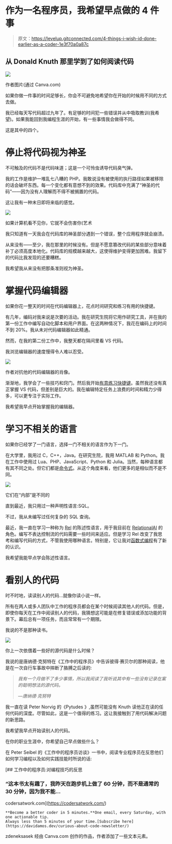# 作为一名程序员，我希望早点做的 4 件事

> 原文：<https://levelup.gitconnected.com/4-things-i-wish-id-done-earlier-as-a-coder-1e3f70a0a87c>

## 从 Donald Knuth 那里学到了如何阅读代码

![](img/d81e8941276c8238dbc4cb81598e24fa.png)

作者图片(通过 Canva.com)

如果你做一件事的时间足够长，你会不可避免地希望你在开始的时候用不同的方式去做。

我已经每天写代码超过九年了。有足够的时间犯一些错误并从中吸取教训(我希望)。如果我能回到我编程生涯的开始，有一些事情我会做得不同。

这是其中的四个。

# 停止将代码视为神圣

不可触及的代码不是代码味道；这是一个可怜虫诱导代码臭气弹。

我的工作是维护一堆乱七八糟的 PHP。我敢说没有被使用的执行路径如果被移除的话会破坏东西。每一个变化都有意想不到的效果。代码库中充满了“神圣的代码”——因为没有人理解而不得不被搁置的代码。

这让我有一种末日即将来临的感觉。

![](img/eb89a872911197914c25e34e50504c15.png)

如果计算机看不见你，它就不会伤害你(艺术

我只知道有一天我会在代码库的神圣部分遇到一个错误，整个应用程序就会崩溃。

从来没有——至少，我在那里的时候没有。但是不愿意篡改代码的某些部分意味着补丁必须高度本地化。代码库的规模越来越大，这使得维护变得更加困难。我留下的代码比我发现的还要糟糕。

我希望我从来没有把那条准则视为神圣。

# 掌握代码编辑器

如果你花一整天的时间在代码编辑器上，花点时间研究和练习有用的快捷键。

有几年，编码对我来说是次要的活动。我在研究生院将它用作研究工具，并在我的第一份工作中编写自动化脚本和用户界面。在这两种情况下，我花在编码上的时间不到 20%。我从未对代码编辑器如此精通。

然而，在我的第二份工作中，我整天都在隔间里看 VS 代码。

我浏览编辑器的速度慢得令人难以忍受。

![](img/373ff0d517727fa46ccfae22f745e222.png)

作者对抗他的代码编辑器的肖像。

渐渐地，我学会了一些技巧和窍门。然后我开始[有意练习快捷键](https://davidamos.dev/5-vs-code-shortcuts/)。虽然我还没有真正掌握 VS 代码，但差别是巨大的。我在编辑特定任务上浪费的时间和精力少得多，可以更专注于实际工作。

我希望我早点开始掌握我的编辑器。

# 学习不相关的语言

如果你已经学了一门语言，选择一门不相关的语言作为下一门。

在大学里，我用过 C，C++，Java。在研究生院，我用 MATLAB 和 Python。我在工作中使用过 Lua、PHP、JavaScript、Python 和 Julia。当然，每种语言都有其不同之处。但它们都是[命令式](https://en.wikipedia.org/wiki/Imperative_programming)。从这个角度来看，他们更多的是相似而不是不同。

![](img/e05d8622fe1bd998635a2ad0c2f0a3a3.png)

它们在“内部”是不同的

直到最近，我只用过一种声明性语言:SQL。

不过，我从未编写过任何复杂的 SQL 查询。

最近，我一直在学习一种称为 [Rel](https://docs.relational.ai/getting-started/rel/my-first-rel-program) 的陈述性语言，用于我目前在 [RelationalAI](https://relational.ai) 的角色。编写不表达控制流的代码需要一些时间来适应。但是学习 Rel 改变了我思考和编写代码的方式，不管我使用哪种语言。特别是，它让我对[函数式编程](https://en.wikipedia.org/wiki/Functional_programming)有了新的认识。

我希望我能早点学会陈述性语言。

# 看别人的代码

时不时地，读读别人的代码…就像你读小说一样。

所有在两人或多人团队中工作的程序员都会在某个时候阅读其他人的代码。但是，即使你每天在工作中阅读别人的代码，我猜想这可能是在修复错误或添加功能的背景下。幕后总有一项任务，而且常常有一个期限。

我说的不是那种读书。

![](img/061aa31f0d635adba78e106b5ae0701d.png)

你上一次依偎着一些好的源代码是什么时候？

我说的是唐纳德·克努特在《工作中的程序员》中告诉彼得·赛贝尔的那种阅读，他是在一次自行车事故中摔断了胳膊之后读的:

> *我有一个月做不了多少事情，所以我阅读了我听说其中有一些没有记录在案的聪明想法的源代码。*
> 
> *—唐纳德·克努特*

我一直在读 Peter Norvig 的《Pytudes 》,虽然可能没有 Knuth 读他正在读的任何代码的深度。尽管如此，这是一个值得的练习。这让我接触到了用代码解决问题的新思路。

我希望我早点开始读别人的代码。

在你的职业生涯中，你希望自己早点做些什么？

在 Peter Seibel 的《工作中的程序员访谈》一书中，阅读专业程序员在反思他们如何学习编程以及如何实践技能时所说的话:

[](https://codersatwork.com/) [## 工作中的程序员:对编程技巧的反思

### “这本书太有趣了，我昨天在跑步机上做了 60 分钟，而不是通常的 30 分钟，因为我不能…

codersatwork.com](https://codersatwork.com/) 

```
**Become a better coder in 5 minutes.**One email, every Saturday, with one actionable tip.
Always less than 5 minutes of your time.[Subscribe here](https://davidamos.dev/curious-about-code-newsletter/)
```

zdeneksasek 经由 Canva.com 创作的作品，作者添加了一些文本元素。